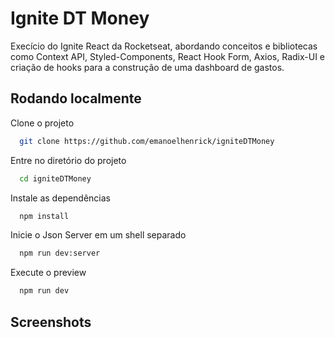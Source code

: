 
# Ignite DT Money

Execício do Ignite React da Rocketseat, abordando conceitos e bibliotecas como Context API, Styled-Components, React Hook Form, Axios, Radix-UI e criação de hooks para a construção de uma dashboard de gastos.


## Rodando localmente

Clone o projeto

```bash
  git clone https://github.com/emanoelhenrick/igniteDTMoney
```

Entre no diretório do projeto

```bash
  cd igniteDTMoney
```

Instale as dependências

```bash
  npm install
```
Inicie o Json Server em um shell separado

```bash
  npm run dev:server
```
Execute o preview

```bash
  npm run dev
```


## Screenshots




